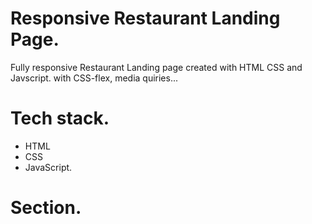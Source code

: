 # Responsive Restaurant Landing Page.

Fully responsive Restaurant Landing page created with HTML CSS and Javscript. with CSS-flex, media quiries...

# Tech stack.

- HTML
- CSS
- JavaScript.

# Section.
